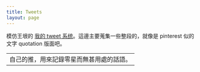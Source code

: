 ```yaml
---
title: Tweets
layout: page
---
```

模仿王垠的 [我的 tweet 系统](http://www.yinwang.org/tweet.html)。這邊主要蒐集一些整段的，就像是 pinterest 似的文字 quotation 版面吧。

<table><tr><td>
自己的推，用來記錄零星而無甚用處的話語。
</td></tr></table>
